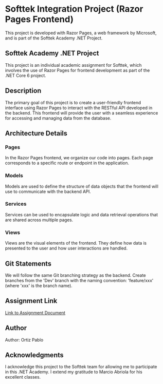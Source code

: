 # Softtek Integration Project (Razor Pages Frontend)

This project is developed with Razor Pages, a web framework by Microsoft, and is part of the Softtek Academy .NET Project.

## Softtek Academy .NET Project

This project is an individual academic assignment for Softtek, which involves the use of Razor Pages for frontend development as part of the .NET Core 6 project.

## Description

The primary goal of this project is to create a user-friendly frontend interface using Razor Pages to interact with the RESTful API developed in the backend. This frontend will provide the user with a seamless experience for accessing and managing data from the database.

## Architecture Details

### Pages
In the Razor Pages frontend, we organize our code into pages. Each page corresponds to a specific route or endpoint in the application.

### Models
Models are used to define the structure of data objects that the frontend will use to communicate with the backend API.

### Services
Services can be used to encapsulate logic and data retrieval operations that are shared across multiple pages.

### Views
Views are the visual elements of the frontend. They define how data is presented to the user and how user interactions are handled.

## Git Statements

We will follow the same Git branching strategy as the backend. Create branches from the 'Dev' branch with the naming convention: 'feature/xxx' (where 'xxx' is the branch name).

## Assignment Link

[Link to Assignment Document](https://drive.google.com/file/d/1-LOTbST4GJQpYgWkGnH6n1dVQkD8mM-N/view)

## Author

Author: Ortiz Pablo

## Acknowledgments

I acknowledge this project to the Softtek team for allowing me to participate in this .NET Academy. I extend my gratitude to Marcio Abriola for his excellent classes.
